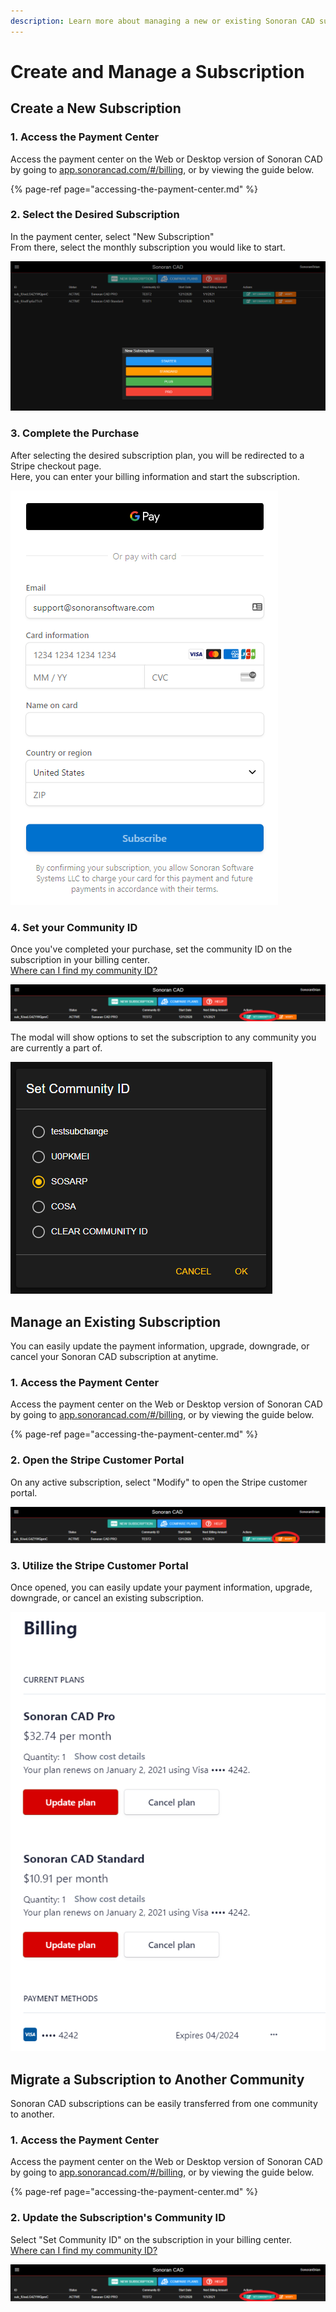 ```yaml
---
description: Learn more about managing a new or existing Sonoran CAD subscription.
---
```


# Create and Manage a Subscription

## Create a New Subscription

### 1. Access the Payment Center

Access the payment center on the Web or Desktop version of Sonoran CAD by going to [app.sonorancad.com/\#/billing](https://app.sonorancad.com/#/billing), or by viewing the guide below.

{% page-ref page="accessing-the-payment-center.md" %}

### 2. Select the Desired Subscription

In the payment center, select "New Subscription"  
From there, select the monthly subscription you would like to start.

![Sonoran CAD - Payment Center Selection](../../.gitbook/assets/image%20%2870%29.png)

### 3. Complete the Purchase

After selecting the desired subscription plan, you will be redirected to a Stripe checkout page.  
Here, you can enter your billing information and start the subscription.

![Sonoran CAD - Stripe Checkout](../../.gitbook/assets/image%20%2872%29.png)

### 4. Set your Community ID

Once you've completed your purchase, set the community ID on the subscription in your billing center.  
[Where can I find my community ID?](../../tutorials/getting-started/finding-your-community-id-and-authentication-code.md)

![Sonoran CAD Payment Center - Set Community ID](../../.gitbook/assets/image%20%2876%29.png)

The modal will show options to set the subscription to any community you are currently a part of.

![Payment Center - Set Community ID Prompt](../../.gitbook/assets/image%20%28108%29.png)

## Manage an Existing Subscription

You can easily update the payment information, upgrade, downgrade, or cancel your Sonoran CAD subscription at anytime.

### 1. Access the Payment Center

Access the payment center on the Web or Desktop version of Sonoran CAD by going to [app.sonorancad.com/\#/billing](https://app.sonorancad.com/#/billing), or by viewing the guide below.

{% page-ref page="accessing-the-payment-center.md" %}

### 2. Open the Stripe Customer Portal

On any active subscription, select "Modify" to open the Stripe customer portal.

![Sonoran CAD Payment Center - Modify Subscription](../../.gitbook/assets/image%20%2873%29.png)

### 3. Utilize the Stripe Customer Portal

Once opened, you can easily update your payment information, upgrade, downgrade, or cancel an existing subscription.

![Sonoran CAD - Stripe Customer Portal](../../.gitbook/assets/image%20%2871%29.png)

## Migrate a Subscription to Another Community

Sonoran CAD subscriptions can be easily transferred from one community to another.

### 1. Access the Payment Center

Access the payment center on the Web or Desktop version of Sonoran CAD by going to [app.sonorancad.com/\#/billing](https://app.sonorancad.com/#/billing), or by viewing the guide below.

{% page-ref page="accessing-the-payment-center.md" %}

### 2. Update the Subscription's Community ID

Select "Set Community ID" on the subscription in your billing center.  
[Where can I find my community ID?](../../tutorials/getting-started/finding-your-community-id-and-authentication-code.md)

![Sonoran CAD Payment Center - Set Community ID](../../.gitbook/assets/image%20%2878%29.png)

